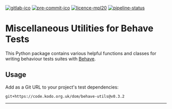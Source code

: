 [![gitlab-ico]][gitlab-link]
[![pre-commit-ico]][pre-commit-link]
[![licence-mpl20]](/LICENCE.txt)
[![pipeline-status]][pipeline-report]


Miscellaneous Utilities for Behave Tests
========================================

This Python package contains various helpful functions and classes for writing behaviour 
tests suites with [Behave](https://behave.readthedocs.io/en/stable/).


Usage
-----

Add as a Git URL to your project's test dependencies:

```
git+https://code.kodo.org.uk/dom/behave-utils@v0.3.2
```


---

[gitlab-ico]:
  https://img.shields.io/badge/GitLab-code.kodo.org.uk-blue.svg?logo=gitlab
  "GitLab"

[gitlab-link]:
  https://code.kodo.org.uk/dom/behave-utils
  "Behave-Utils at code.kodo.org.uk"

[pre-commit-ico]:
  https://img.shields.io/badge/pre--commit-enabled-brightgreen?logo=pre-commit&logoColor=white
  "Pre-Commit: enabled"

[pre-commit-link]:
  https://github.com/pre-commit/pre-commit
  "Pre-Commit at GitHub.com"

[licence-mpl20]:
  https://img.shields.io/badge/Licence-MPL--2.0-blue.svg
  "Licence: Mozilla Public License 2.0"

[pipeline-status]:
  https://code.kodo.org.uk/dom/behave-utils/badges/main/pipeline.svg

[pipeline-report]:
  https://code.kodo.org.uk/dom/behave-utils/pipelines?ref=main
  "Pipelines"
